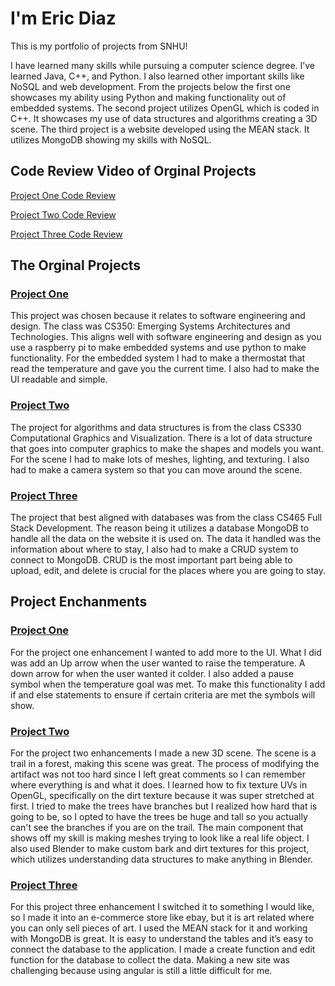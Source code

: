 # I'm Eric Diaz

This is my portfolio of projects from SNHU!

I have learned many skills while pursuing a computer science degree. I’ve learned Java, C++, and Python. I also learned other important skills like NoSQL and web development. From the projects below the first one showcases my ability using Python and making functionality out of embedded systems. The second project utilizes OpenGL which is coded in C++. It showcases my use of data structures and algorithms creating a 3D scene. The third project is a website developed using the MEAN stack. It utilizes MongoDB showing my skills with NoSQL. 

## Code Review Video of Orginal Projects
[Project One Code Review](https://youtu.be/xW6AwK9TaNQ)

[Project Two Code Review](https://youtu.be/PVXV-zD3f_E)

[Project Three Code Review](https://youtu.be/BcvKwpgJcA4)

## The Orginal Projects

### [Project One](https://github.com/EricDiaz27/cs350) 
This project was chosen because it relates to software engineering and design. The class was CS350: Emerging Systems Architectures and Technologies. This aligns well with software engineering and design as you use a raspberry pi to make embedded systems and use python to make functionality. For the embedded system I had to make a thermostat that read the temperature and gave you the current time. I also had to make the UI readable and simple. 

### [Project Two](https://github.com/EricDiaz27/CS330)
The project for algorithms and data structures is from the class CS330 Computational Graphics and Visualization. There is a lot of data structure that goes into computer graphics to make the shapes and models you want. For the scene I had to make lots of meshes, lighting, and texturing. I also had to make a camera system so that you can move around the scene.

### [Project Three](https://github.com/EricDiaz27/cs465)
The project that best aligned with databases was from the class CS465 Full Stack Development. The reason being it utilizes a database MongoDB to handle all the data on the website it is used on. The data it handled was the information about where to stay, I also had to make a CRUD system to connect to MongoDB. CRUD is the most important part being able to upload, edit, and delete is crucial for the places where you are going to stay. 


## Project Enchanments

### [Project One](https://github.com/EricDiaz27/cs499P1)
For the project one enhancement I wanted to add more to the UI. What I did was add an Up arrow when the user wanted to raise the temperature. A down arrow for when the user wanted it colder. I also added a pause symbol when the temperature goal was met. To make this functionality I add if and else statements to ensure if certain criteria are met the symbols will show.

### [Project Two](https://github.com/EricDiaz27/cs499P2)
For the project two enhancements I made a new 3D scene. The scene is a trail in a forest, making this scene was great.  The process of modifying the artifact was not too hard since I left great comments so I can remember where everything is and what it does. I learned how to fix texture UVs in OpenGL, specifically on the dirt texture because it was super stretched at first. I tried to make the trees have branches but I realized how hard that is going to be, so I opted to have the trees be huge and tall so you actually can't see the branches if you are on the trail. The main component that shows off my skill is making meshes trying to look like a real life object.  I also used Blender to make custom bark and dirt textures for this project, which utilizes understanding data structures to make anything in Blender.

### [Project Three](https://github.com/EricDiaz27/cs499P3)
For this project three enhancement I switched it to something I would like, so I made it into an e-commerce store like ebay, but it is art related where you can only sell pieces of art. I used the MEAN stack for it  and working with MongoDB is great. It is easy to understand the tables and it’s easy to connect the database to the application. I made a create function and edit function for the database to collect the data. Making a new site was challenging because using angular is still a little difficult for me.


